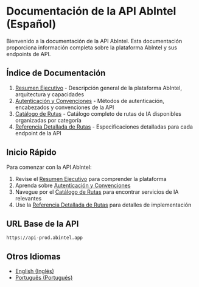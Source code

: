 # Documentación de la API AbIntel (Español)

Bienvenido a la documentación de la API AbIntel. Esta documentación proporciona información completa sobre la plataforma AbIntel y sus endpoints de API.

## Índice de Documentación

1. [Resumen Ejecutivo](1.executive-summary.es.md) - Descripción general de la plataforma AbIntel, arquitectura y capacidades
2. [Autenticación y Convenciones](2.authentication-and-conventions.es.md) - Métodos de autenticación, encabezados y convenciones de la API
3. [Catálogo de Rutas](3.route-catalogue.es.md) - Catálogo completo de rutas de IA disponibles organizadas por categoría
4. [Referencia Detallada de Rutas](4.detailed-route-reference.es.md) - Especificaciones detalladas para cada endpoint de la API

## Inicio Rápido

Para comenzar con la API AbIntel:

1. Revise el [Resumen Ejecutivo](1.executive-summary.es.md) para comprender la plataforma
2. Aprenda sobre [Autenticación y Convenciones](2.authentication-and-conventions.es.md)
3. Navegue por el [Catálogo de Rutas](3.route-catalogue.es.md) para encontrar servicios de IA relevantes
4. Use la [Referencia Detallada de Rutas](4.detailed-route-reference.es.md) para detalles de implementación

## URL Base de la API

```
https://api-prod.abintel.app
```

## Otros Idiomas

- [English (Inglés)](../en/README.md)
- [Português (Portugués)](../pt/README.pt.md)
